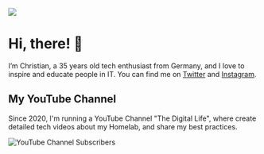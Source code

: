 ![](https://imagedelivery.net/yG07CmQlapjZ95zez0HJMA/f5bd0eb1-6515-409d-274a-f3cd0afa4b00/public)

# Hi, there! 👋
I’m Christian, a 35 years old tech enthusiast from Germany, and I love to inspire and educate people in IT. You can find me on [Twitter](https://twitter.com/christian_tdl) and [Instagram](https://www.instagram.com/christian_tdl/).

## My YouTube Channel

Since 2020, I'm running a YouTube Channel "The Digital Life", where create detailed tech videos about my Homelab, and share my best practices. 

![YouTube Channel Subscribers](https://img.shields.io/youtube/channel/subscribers/UCZNhwA1B5YqiY1nLzmM0ZRg?label=Watch%20me%20on%20YouTube&logo=youtube&logoColor=red&style=flat)


